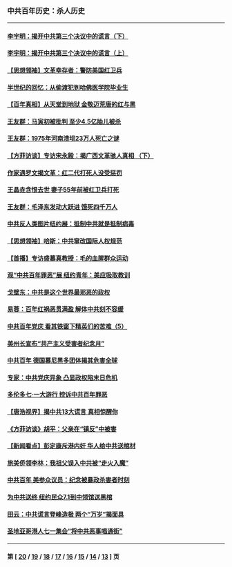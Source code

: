 ### 中共百年历史：杀人历史
---
#### [李宇明：揭开中共第三个决议中的谎言（下）](../../pages/nf1176106/n13389389.md?11280430) 
#### [李宇明：揭开中共第三个决议中的谎言（上）](../../pages/nf1176106/n13388697.md?11280430) 
#### [【思想领袖】文革幸存者：警防美国红卫兵](../../pages/nf1176106/n13339289.md?11280430) 
#### [半世纪的回忆：从偷渡犯到哈佛医学院毕业生](../../pages/nf1176106/n13345328.md?11280430) 
#### [【百年真相】从天堂到地狱 金敬迈荒唐的红与黑](../../pages/nf1176106/n13336995.md?11280430) 
#### [王友群：马寅初被批判 至少4.5亿胎儿被杀](../../pages/nf1176106/n13260313.md?11280430) 
#### [王友群：1975年河南溃坝23万人死亡之谜](../../pages/nf1176106/n13231576.md?11280430) 
#### [【方菲访谈】专访宋永毅：揭广西文革骇人真相 （下）](../../pages/nf1176106/n13209074.md?11280430) 
#### [作家遇罗文揭文革：红二代打死人没受惩罚](../../pages/nf1176106/n13205254.md?11280430) 
#### [王晶垚含恨去世 妻子55年前被红卫兵打死](../../pages/nf1176106/n13203590.md?11280430) 
#### [王友群：毛泽东发动大跃进 饿死四千万人](../../pages/nf1176106/n13177158.md?11280430) 
#### [中共反人类图片纽约展：抵制中共就是抵制病毒](../../pages/nf1176106/n13115371.md?11280430) 
#### [【思想领袖】哈斯：中共窜改国际人权规范](../../pages/nf1176106/n13053647.md?11280430) 
#### [【首播】专访盛慕真教授：毛的血腥群众运动](../../pages/nf1176106/n13091782.md?11280430) 
#### [观“中共百年罪恶”展 纽约青年：美应吸取教训](../../pages/nf1176106/n13085246.md?11280430) 
#### [戈壁东：中共是这个世界最邪恶的政权](../../pages/nf1176106/n13085641.md?11280430) 
#### [易蓉：百年红祸恶贯满盈 解体中共刻不容缓](../../pages/nf1176106/n13084455.md?11280430) 
#### [中共百年党庆 看其铁窗下精英们的苦难（5）](../../pages/nf1176106/n13076766.md?11280430) 
#### [美州长宣布“共产主义受害者纪念月”](../../pages/nf1176106/n13074024.md?11280430) 
#### [中共百年 德国慕尼黑多团体揭其危害全球](../../pages/nf1176106/n13068873.md?11280430) 
#### [专家：中共党庆异象 凸显政权陷末日危机](../../pages/nf1176106/n13067084.md?11280430) 
#### [多伦多七·一大游行 控诉中共百年罪恶](../../pages/nf1176106/n13062043.md?11280430) 
#### [【唐浩视界】揭中共13大谎言 真相惊醒你](../../pages/nf1176106/n13065208.md?11280430) 
#### [《方菲访谈》胡平：父亲在“镇反”中被害](../../pages/nf1176106/n13064114.md?11280430) 
#### [【新闻看点】彭定康斥港内奸 华人给中共送棺材](../../pages/nf1176106/n13064230.md?11280430) 
#### [旅美侨领李林：我祖父误入中共被“走火入魔”](../../pages/nf1176106/n13062777.md?11280430) 
#### [中共百年 美参众议员：纪念被暴政杀害者时刻](../../pages/nf1176106/n13063735.md?11280430) 
#### [为中共送终 纽约民众7.1到中领馆送黑棺](../../pages/nf1176106/n13062573.md?11280430) 
#### [田云：中共谎言登峰造极 两个“万岁”揭面具](../../pages/nf1176106/n13062013.md?11280430) 
#### [圣地亚哥港人七一集会“将中共恶事唱通街”](../../pages/nf1176106/n13062681.md?11280430) 

---
#### 第 [ [20](./20.md?11280430) / [19](./19.md?11280430) / [18](./18.md?11280430) / [17](./17.md?11280430) / [16](./16.md?11280430) / [15](./15.md?11280430) / [14](./14.md?11280430) / [13](./13.md?11280430) ] 页
